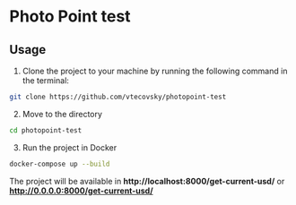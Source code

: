 # Photo Point test

## Usage

1. Clone the project to your machine by running the following command in the terminal:
```bash
git clone https://github.com/vtecovsky/photopoint-test
```
2. Move to the directory
```bash
cd photopoint-test
```
3. Run the project in Docker
```bash
docker-compose up --build
```
The project will be available in **http://localhost:8000/get-current-usd/** or **http://0.0.0.0:8000/get-current-usd/**
